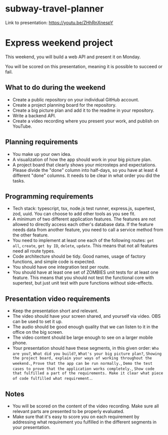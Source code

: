 # subway-travel-planner

Link to presentation: https://youtu.be/ZHhRnXnespY

# Express weekend project

This weekend, you will build a web API and present it on Monday.

You will be scored on this presentation, meaning it is possible to succeed or fail.

## What to do during the weekend

- Create a public repository on your individual GitHub account.
- Create a project planning board for the repository.
- Create a big picture plan and add it to the readme in your repository.
- Write a backend API.
- Create a video recording where you present your work, and publish on YouTube.

## Planning requirements

- You make up your own idea.
- A visualization of how the app should work in your big picture plan.
- A project board that clearly shows your microsteps and expectations. Please divide the "done" column into half-days, so you have at least 4 different "done" columns. It needs to be clear in what order you did the tasks.

## Programming requirements

- Tech stack: typescript, tsx, node.js test runner, express.js, supertest, zod, uuid. You can choose to add other tools as you see fit.
- A minimum of two different application features. The features are not allowed to directly access each other's database data. If the feature needs data from another feature, you need to call a service method from the other feature.
- You need to implement at least one each of the following routes: `get all`, `create`, `get by ID`, `delete`, `update`. This means that not all features need all route types.
- Code architecture should be tidy. Good names, usage of factory functions, and simple code is expected.
- You should have one integration test per route.
- You should have at least one set of ZOMBIES unit tests for at least one feature. This means that you should not test the functional core with supertest, but just unit test with pure functions without side-effects.

## Presentation video requirements

- Keep the presentation short and relevant.
- The video should have your screen shared, and yourself via video. OBS can be used to set it up.
- The audio should be good enough quality that we can listen to it in the office on the big screen.
- The video content should be large enough to see on a larger mobile phone.
- Your presentation should have these segments, in this given order: `Who are you?`, `What did you build?`, `What's your big picture plan?`, `Showing the project board, explain your ways of working throughout the weekend.`, `Prove that the app can be run normally.`, `Demo the test cases to prove that the application works completely.`, `Show code that fulfilled a part of the requirements. Make it clear what piece of code fulfilled what requirement.`.

## Notes

- You will be scored on the content of the video recording. Make sure all relevant parts are presented to be properly evaluated.
- Make sure that it's easy to score you on each requirement by addressing what requirement you fulfilled in the different segments in your presentation.
